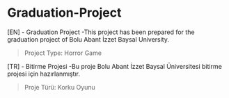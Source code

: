 # Graduation-Project



[EN] - Graduation Project
-This project has been prepared for the graduation project of Bolu Abant İzzet Baysal University.
>Project Type: Horror Game

[TR] - Bitirme Projesi
-Bu proje Bolu Abant İzzet Baysal Üniversitesi bitirme projesi için hazırlanmıştır.
>Proje Türü: Korku Oyunu

